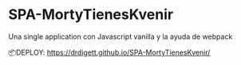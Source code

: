 # SPA-MortyTienesKvenir
Una single application con Javascript vanilla y la ayuda de webpack
 
 📦DEPLOY:
 https://drdigett.github.io/SPA-MortyTienesKvenir/
